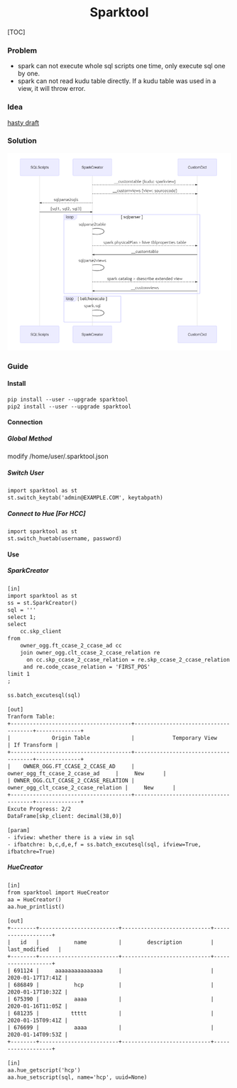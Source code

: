 <h1 align="center">Sparktool</h1>

[TOC]

<!-- <font face="Calibri"> -->

### Problem
- spark can not execute whole sql scripts one time, only execute sql one by one.
- spark can not read kudu table directly. If a kudu table was used in a view, it will throw error.

### Idea
[hasty draft](https://github.com/renyumm/sparktool/blob/master/Sparkcreator.png)

### Solution
![solution sequence](https://github.com/renyumm/sparktool/blob/master/Solution.png)

### Guide
#### Install
```
pip install --user --upgrade sparktool
pip2 install --user --upgrade sparktool
```

#### Connection 
##### Global Method
modify /home/user/.sparktool.json

##### Switch User
```
import sparktool as st
st.switch_keytab('admin@EXAMPLE.COM', keytabpath)
```

##### Connect to Hue [For HCC]
```
import sparktool as st
st.switch_huetab(username, password)
```

#### Use
##### SparkCreator
```
[in]
import sparktool as st
ss = st.SparkCreator()
sql = '''
select 1;
select
    cc.skp_client
from
    owner_ogg.ft_ccase_2_ccase_ad cc
    join owner_ogg.clt_ccase_2_ccase_relation re
      on cc.skp_ccase_2_ccase_relation = re.skp_ccase_2_ccase_relation
     and re.code_ccase_relation = 'FIRST_POS' 
limit 1
;

ss.batch_excutesql(sql)

[out]
Tranform Table:
+--------------------------------------+--------------------------------------+--------------+
|             Origin Table             |            Temporary View            | If Transform |
+--------------------------------------+--------------------------------------+--------------+
|    OWNER_OGG.FT_CCASE_2_CCASE_AD     |    owner_ogg_ft_ccase_2_ccase_ad     |     New      |
| OWNER_OGG.CLT_CCASE_2_CCASE_RELATION | owner_ogg_clt_ccase_2_ccase_relation |     New      |
+--------------------------------------+--------------------------------------+--------------+
Excute Progress: 2/2
DataFrame[skp_client: decimal(38,0)]

[param]
- ifview: whether there is a view in sql
- ifbatchre: b,c,d,e,f = ss.batch_excutesql(sql, ifview=True, ifbatchre=True)
```
  
##### HueCreator
```
[in]
from sparktool import HueCreator
aa = HueCreator()
aa.hue_printlist()

[out]
+--------+-------------------------+----------------------------+-------------------+
|   id   |           name          |        description         |   last_modified   |
+--------+-------------------------+----------------------------+-------------------+
| 691124 |     aaaaaaaaaaaaaaa     |                            | 2020-01-17T17:41Z |
| 686849 |           hcp           |                            | 2020-01-17T10:32Z |
| 675390 |           aaaa          |                            | 2020-01-16T11:05Z |
| 681235 |          ttttt          |                            | 2020-01-15T09:41Z |
| 676699 |           aaaa          |                            | 2020-01-14T09:53Z |
+--------+-------------------------+----------------------------+-------------------+

[in]
aa.hue_getscript('hcp')
aa.hue_setscript(sql, name='hcp', uuid=None)
```
<!-- </font> -->